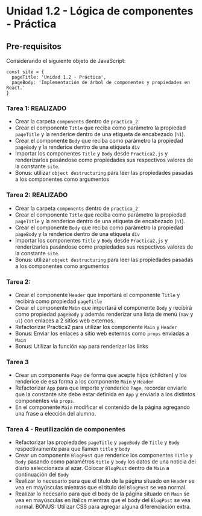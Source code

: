 # Unidad 1.2 - Lógica de componentes - Práctica

## Pre-requisitos

Considerando el siguiente objeto de JavaScript:

```
const site = {
  pageTitle: 'Unidad 1.2 - Práctica',
  pageBody: 'Implementación de árbol de componentes y propiedades en React.'
}
```

### Tarea 1: REALIZADO

- Crear la carpeta `components` dentro de `practica_2`
- Crear el componente `Title` que reciba como parámetro la propiedad `pageTitle` y la renderice dentro de una etiqueta de encabezado (`h1`).
- Crear el componente `Body` que reciba como parámetro la propiedad `pageBody` y la renderice dentro de una etiqueta `div`
- Importar los componentes `Title` y `Body` desde `Practica2.js` y renderizarlos pasándose como propiedades sus respectivos valores de la constante `site`.
- Bonus: utilizar `object destructuring` para leer las propiedades pasadas a los componentes como argumentos

### Tarea 2: REALIZADO

- Crear la carpeta `components` dentro de `practica_2`
- Crear el componente `Title` que reciba como parámetro la propiedad `pageTitle` y la renderice dentro de una etiqueta de encabezado (`h1`).
- Crear el componente `Body` que reciba como parámetro la propiedad `pageBody` y la renderice dentro de una etiqueta `div`
- Importar los componentes `Title` y `Body` desde `Practica2.js` y renderizarlos pasándose como propiedades sus respectivos valores de la constante `site`.
- Bonus: utilizar `object destructuring` para leer las propiedades pasadas a los componentes como argumentos

### Tarea 2:

- Crear el componente `Header` que importará el componente `Title` y recibirá como propiedad `pageTitle`
- Crear el componente `Main` que importará el componente `Body` y recibirá como propiedad `pageBody` y además renderizar una lista de menú (`nav` y `ul`) con enlaces a 2 sitios web externos.
- Refactorizar Practica2 para utilizar los componente `Main` y `Header`
- Bonus: Enviar los enlaces a sitio web externos como `props` enviadas a `Main`
- Bonus: Utilizar la función `map` para renderizar los links

### Tarea 3

- Crear un componente `Page` de forma que acepte hijos (children) y los renderice de esa forma a los componente `Main` y `Header`
- Refactorizar `App` para que importe y renderice `Page`, recordar enviarle que la constante site debe estar definida en `App` y enviarla a los distintos componentes via `props`.
- En el componente `Main` modificar el contenido de la página agregando una frase a elección del alumno.

### Tarea 4 - Reutilización de componentes

- Refactorizar las propiedades `pageTitle` y `pageBody` de `Title` y `Body` respectivamente para que llamen `title` y `body`
- Crear un componente `BlogPost` que renderice los componentes `Title` y `Body` pasando como paramétros `title` y `body` los datos de una noticia del diario seleccionada al azar. Colocar `BlogPost` dentro de `Main` a continuación del `Body`
- Realizar lo necesario para que el título de la página situado en `Header` se vea en mayúsculas mientras que el título del `BlogPost` se vea normal.
- Realizar lo necesario para que el body de la página situado en `Main` se vea en mayúsculas en italics mientras que el body del `BlogPost` se vea normal.
  BONUS: Utilizar CSS para agregar alguna diferenciación extra.
